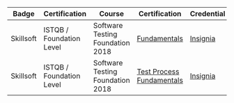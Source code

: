 | Badge| Certification | Course | Certification | Credential|
| ------ | ------ |------ | ------ | ------ |
| Skillsoft | ISTQB / Foundation Level | Software Testing Foundation 2018 | [Fundamentals](https://skillsoft.digitalbadges.skillsoft.com/55fba1ad-e444-4b8f-8117-8c8266a66aaf) | [Insignia](https://api.accredible.com/v1/credential/generate_baked_badge?credential_id=68593837)|
| Skillsoft | ISTQB / Foundation  Level | Software Testing Foundation 2018 | [Test Process Fundamentals](https://skillsoft.digitalbadges.skillsoft.com/8f4e10ac-aaa0-48d1-90e1-fcf66d3c69fa#gs.q7s6ay) | [Insignia](https://api.accredible.com/v1/credential/generate_baked_badge?credential_id=68610697)|
